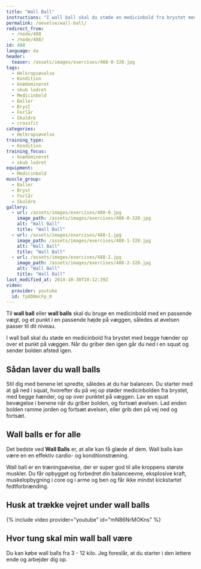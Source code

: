 ```yaml
---
title: "Wall Ball"
instructions: "I wall ball skal du støde en medicinbold fra brystet med begge hænder op over et punkt på væggen. Når du griber den igen går du ned i en squat og sender bolden afsted igen."
permalink: /oevelse/wall-ball/
redirect_from:
  - /node/488
  - /node/488/
id: 488
language: da
header:
  teaser: /assets/images/exercises/488-0-320.jpg
tags:
  - Helkropsøvelse
  - Kondition
  - knædomineret
  - skub lodret
  - Medicinbold
  - Baller
  - Bryst
  - Forlår
  - Skuldre
  - crossfit
categories:
  - Helkropsøvelse
training_type:
  - Kondition
training_focus:
  - knædomineret
  - skub lodret
equipment:
  - Medicinbold
muscle_group:
  - Baller
  - Bryst
  - Forlår
  - Skuldre
gallery:
  - url: /assets/images/exercises/488-0.jpg
    image_path: /assets/images/exercises/488-0-320.jpg
    alt: "Wall Ball"
    title: "Wall Ball"
  - url: /assets/images/exercises/488-1.jpg
    image_path: /assets/images/exercises/488-1-320.jpg
    alt: "Wall Ball"
    title: "Wall Ball"
  - url: /assets/images/exercises/488-2.jpg
    image_path: /assets/images/exercises/488-2-320.jpg
    alt: "Wall Ball"
    title: "Wall Ball"
last_modified_at: 2014-10-30T10:12:39Z
video:
  provider: youtube
  id: fpUD0mcFp_0
---
```


Til **wall ball** eller **wall balls** skal du bruge en medicinbold med en passende vægt, og et punkt i en passende højde på væggen, således at øvelsen passer til dit niveau.

I wall ball skal du støde en medicinbold fra brystet med begge hænder op over et punkt på væggen. Når du griber den igen går du ned i en squat og sender bolden afsted igen.

## Sådan laver du wall balls

Stil dig med benene let spredte, således at du har balancen. Du starter med at gå ned i squat, hvorefter du på vej op støder medicinbolden fra brystet, med begge hænder, og op over punktet på væggen. Lav en squat bevægelse i benene når du griber bolden, og fortsæt øvelsen. Lad enden bolden ramme jorden og fortsæt øvelsen, eller grib den på vej ned og fortsæt.

## Wall balls er for alle

Det bedste ved **Wall Balls** er, at alle kan få glæde af dem. Wall balls kan være en en effektiv cardio- og konditionstræning.

Wall ball er en træningsøvelse, der er super god til alle kroppens største muskler. Du får opbygget og forbedret din balanceevne, eksplosive kraft, muskelopbygning i core og i arme og ben og får ikke mindst kickstartet fedtforbrænding.

## Husk at trække vejret under wall balls

{% include video provider="youtube" id="mN86NrMOKns" %}

## Hvor tung skal min wall ball være

Du kan købe wall balls fra 3 - 12 kilo. Jeg foreslår, at du starter i den lettere ende og arbejder dig op.
